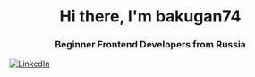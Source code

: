 <div id="header" align="center">
	<h1>Hi there, I'm bakugan74</h1>
	<h3>Beginner Frontend Developers from Russia</h3>
</div>
<a href="https://t.me/Bakugan74">
	<img src="https://img.shields.io/badge/LinkedIn-blue?style=for-the-badge&logo=linkedin&logoColor=white" alt="LinkedIn"/>
</a>

